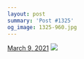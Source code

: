 ```yaml
---
layout: post
summary: 'Post #1325'
og_image: 1325-960.jpg
---
```


<p>
  <time>
    <a href="/1325">March 9, 2021</a>
  </time>
  <a href="/1325">
    <img src="{{ site.assets_url }}/1325-480.jpg" srcset="{{ site.assets_url }}/1325-240.jpg 240w, {{ site.assets_url }}/1325-480.jpg 480w, {{ site.assets_url }}/1325-720.jpg 720w, {{ site.assets_url }}/1325-960.jpg 960w" sizes="(min-width: 700px) 50vw, calc(100vw - 2rem)" />
  </a>
</p>
